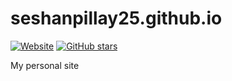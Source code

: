 # seshanpillay25.github.io
 [![Website](https://img.shields.io/website-up-down-green-red/http/shields.io.svg?label=my-website)](https://github.com/SeshanPillay25/seshanpillay25.github.io/tree/master)     [![GitHub stars](https://img.shields.io/github/stars/SeshanPillay25/seshanpillay25.github.io.svg)](https://github.com/SeshanPillay25/seshanpillay25.github.io/stargazers)

My personal site
